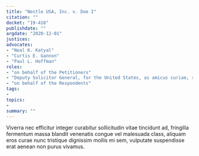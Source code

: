 ```yaml
---
title: "Nestle USA, Inc. v. Doe I"
citation: ""
docket: "19-416"
publishdate: ""
argdate: "2020-12-01"
justices:
advocates:
- "Neal K. Katyal"
- "Curtis E. Gannon"
- "Paul L. Hoffman"
roles:
- "on behalf of the Petitioners"
- "Deputy Solicitor General, for the United States, as amicus curiae, supporting the Petitioners"
- "on behalf of the Respondents"
tags:
- 
topics:
- 
summary: ""
---
```

Viverra nec efficitur integer curabitur sollicitudin vitae tincidunt ad, fringilla fermentum massa blandit venenatis congue vel malesuada class, aliquam eros curae nunc tristique dignissim mollis mi sem, vulputate suspendisse erat aenean non purus vivamus.
